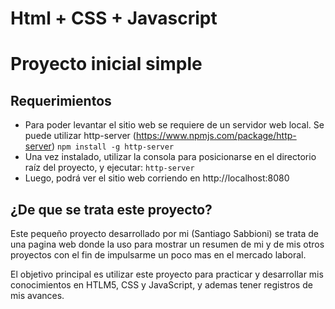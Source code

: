 # Html + CSS + Javascript
# Proyecto inicial simple

## Requerimientos
- Para poder levantar el sitio web se requiere de un servidor web local. Se puede utilizar http-server (https://www.npmjs.com/package/http-server)
`npm install -g http-server`
- Una vez instalado, utilizar la consola para posicionarse en el directorio raíz del proyecto, y ejecutar: `http-server`
- Luego, podrá ver el sitio web corriendo en http://localhost:8080

## ¿De que se trata este proyecto?

Este pequeño proyecto desarrollado por mi (Santiago Sabbioni) se trata de una pagina web donde la uso para mostrar un resumen de mi y de mis otros proyectos con el fin de impulsarme un poco mas en el mercado laboral.

El objetivo principal es utilizar este proyecto para practicar y desarrollar mis conocimientos en HTLM5, CSS y JavaScript, y ademas tener registros de mis avances.